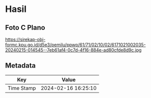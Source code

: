 # Hasil

## Foto C Plano

https://sirekap-obj-formc.kpu.go.id/d5e3/pemilu/ppwp/61/71/02/10/02/6171021002035-20240215-014545--7eb61af4-0c7d-4f16-884e-ad80cfde8d9c.jpg


## Metadata

| Key        | Value               |
| ---------- | ------------------- |
| Time Stamp | 2024-02-16 16:25:10 |



